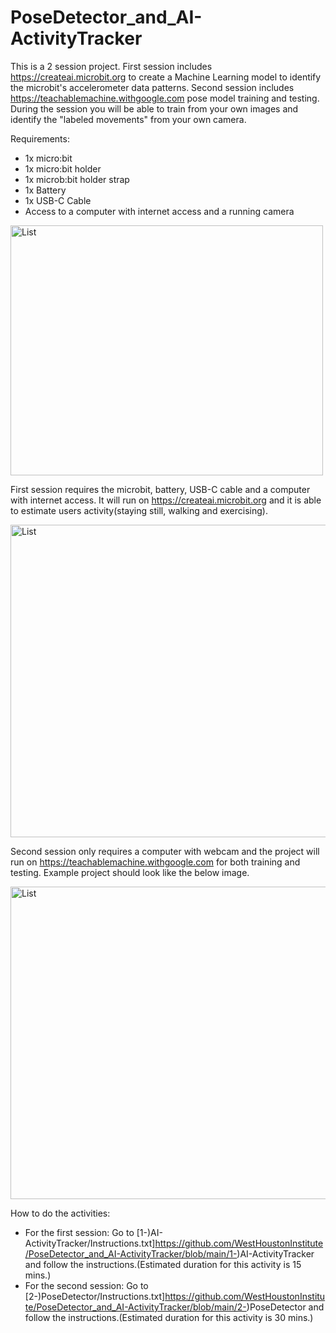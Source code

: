 # PoseDetector_and_AI-ActivityTracker

This is a 2 session project. First session includes https://createai.microbit.org to create a Machine Learning model to identify the microbit's accelerometer data patterns. 
Second session includes https://teachablemachine.withgoogle.com pose model training and testing. During the session you will be able to train from your own images and identify the "labeled movements" from your own camera.

Requirements:
* 1x micro:bit
* 1x micro:bit holder
* 1x microb:bit holder strap
* 1x Battery 
* 1x USB-C Cable
* Access to a computer with internet access and a running camera

<img src="https://github.com/user-attachments/assets/1371b121-5d56-4ecb-84be-4e04e0f1648a" alt="List" width="500" height="400">

First session requires the microbit, battery, USB-C cable and a computer with internet access. It will run on https://createai.microbit.org and it is able to estimate users activity(staying still, walking and exercising).

<img src="https://github.com/user-attachments/assets/45075326-51cd-4079-b8df-d0e61c4080a8" alt="List" width="700" height="500">

Second session only requires a computer with webcam and the project will run on https://teachablemachine.withgoogle.com for both training and testing. Example project should look like the below image.

<img src="https://github.com/user-attachments/assets/8b2a212e-1f0a-409f-8099-b97753a0327a" alt="List" width="700" height="500">


How to do the activities:
* For the first session: Go to [1-)AI-ActivityTracker/Instructions.txt]https://github.com/WestHoustonInstitute/PoseDetector_and_AI-ActivityTracker/blob/main/1-)AI-ActivityTracker and follow the instructions.(Estimated duration for this activity is 15 mins.)
* For the second session: Go to [2-)PoseDetector/Instructions.txt]https://github.com/WestHoustonInstitute/PoseDetector_and_AI-ActivityTracker/blob/main/2-)PoseDetector and follow the instructions.(Estimated duration for this activity is 30 mins.)
